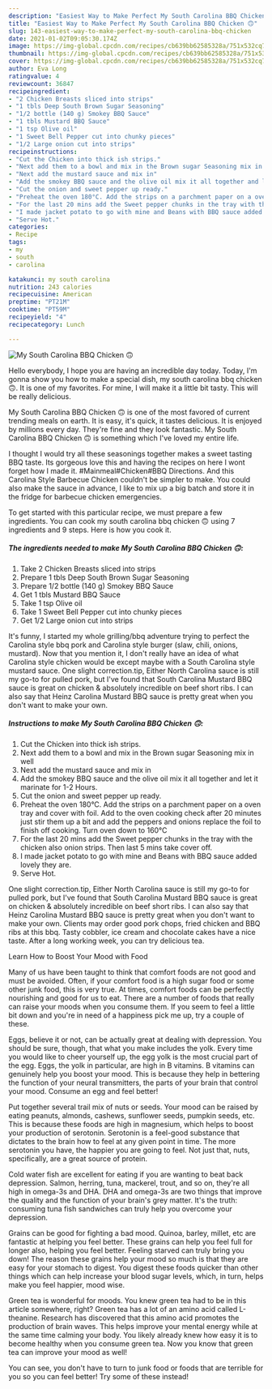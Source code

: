 ```yaml
---
description: "Easiest Way to Make Perfect My South Carolina BBQ Chicken 🙃"
title: "Easiest Way to Make Perfect My South Carolina BBQ Chicken 🙃"
slug: 143-easiest-way-to-make-perfect-my-south-carolina-bbq-chicken
date: 2021-01-02T09:05:30.174Z
image: https://img-global.cpcdn.com/recipes/cb639bb62585328a/751x532cq70/my-south-carolina-bbq-chicken-🙃-recipe-main-photo.jpg
thumbnail: https://img-global.cpcdn.com/recipes/cb639bb62585328a/751x532cq70/my-south-carolina-bbq-chicken-🙃-recipe-main-photo.jpg
cover: https://img-global.cpcdn.com/recipes/cb639bb62585328a/751x532cq70/my-south-carolina-bbq-chicken-🙃-recipe-main-photo.jpg
author: Eva Long
ratingvalue: 4
reviewcount: 36847
recipeingredient:
- "2 Chicken Breasts sliced into strips"
- "1 tbls Deep South Brown Sugar Seasoning"
- "1/2 bottle (140 g) Smokey BBQ Sauce"
- "1 tbls Mustard BBQ Sauce"
- "1 tsp Olive oil"
- "1 Sweet Bell Pepper cut into chunky pieces"
- "1/2 Large onion cut into strips"
recipeinstructions:
- "Cut the Chicken into thick ish strips."
- "Next add them to a bowl and mix in the Brown sugar Seasoning mix in well"
- "Next add the mustard sauce and mix in"
- "Add the smokey BBQ sauce and the olive oil mix it all together and let it marinate for 1-2 Hours."
- "Cut the onion and sweet pepper up ready."
- "Preheat the oven 180°C. Add the strips on a parchment paper on a oven tray and cover with foil. Add to the oven cooking check after 20 minutes just stir them up a bit and add the peppers and onions replace the foil to finish off cooking. Turn oven down to 160°C"
- "For the last 20 mins add the Sweet pepper chunks in the tray with the chicken also onion strips. Then last 5 mins take cover off."
- "I made jacket potato to go with mine and Beans with BBQ sauce added lovely they are."
- "Serve Hot."
categories:
- Recipe
tags:
- my
- south
- carolina

katakunci: my south carolina 
nutrition: 243 calories
recipecuisine: American
preptime: "PT21M"
cooktime: "PT59M"
recipeyield: "4"
recipecategory: Lunch

---
```



![My South Carolina BBQ Chicken 🙃](https://img-global.cpcdn.com/recipes/cb639bb62585328a/751x532cq70/my-south-carolina-bbq-chicken-🙃-recipe-main-photo.jpg)

Hello everybody, I hope you are having an incredible day today. Today, I'm gonna show you how to make a special dish, my south carolina bbq chicken 🙃. It is one of my favorites. For mine, I will make it a little bit tasty. This will be really delicious.

My South Carolina BBQ Chicken 🙃 is one of the most favored of current trending meals on earth. It is easy, it's quick, it tastes delicious. It is enjoyed by millions every day. They're fine and they look fantastic. My South Carolina BBQ Chicken 🙃 is something which I've loved my entire life.

I thought I would try all these seasonings together makes a sweet tasting BBQ taste. Its gorgeous love this and having the recipes on here I wont forget how I made it. #Mainmeal#Chicken#BBQ Directions. And this Carolina Style Barbecue Chicken couldn&#39;t be simpler to make. You could also make the sauce in advance, I like to mix up a big batch and store it in the fridge for barbecue chicken emergencies.


To get started with this particular recipe, we must prepare a few ingredients. You can cook my south carolina bbq chicken 🙃 using 7 ingredients and 9 steps. Here is how you cook it.

<!--inarticleads1-->

##### The ingredients needed to make My South Carolina BBQ Chicken 🙃:

1. Take 2 Chicken Breasts sliced into strips
1. Prepare 1 tbls Deep South Brown Sugar Seasoning
1. Prepare 1/2 bottle (140 g) Smokey BBQ Sauce
1. Get 1 tbls Mustard BBQ Sauce
1. Take 1 tsp Olive oil
1. Take 1 Sweet Bell Pepper cut into chunky pieces
1. Get 1/2 Large onion cut into strips


It&#39;s funny, I started my whole grilling/bbq adventure trying to perfect the Carolina style bbq pork and Carolina style burger (slaw, chili, onions, mustard). Now that you mention it, I don&#39;t really have an idea of what Carolina style chicken would be except maybe with a South Carolina style mustard sauce. One slight correction.tip, Either North Carolina sauce is still my go-to for pulled pork, but I&#39;ve found that South Carolina Mustard BBQ sauce is great on chicken &amp; absolutely incredible on beef short ribs. I can also say that Heinz Carolina Mustard BBQ sauce is pretty great when you don&#39;t want to make your own. 

<!--inarticleads2-->

##### Instructions to make My South Carolina BBQ Chicken 🙃:

1. Cut the Chicken into thick ish strips.
1. Next add them to a bowl and mix in the Brown sugar Seasoning mix in well
1. Next add the mustard sauce and mix in
1. Add the smokey BBQ sauce and the olive oil mix it all together and let it marinate for 1-2 Hours.
1. Cut the onion and sweet pepper up ready.
1. Preheat the oven 180°C. Add the strips on a parchment paper on a oven tray and cover with foil. Add to the oven cooking check after 20 minutes just stir them up a bit and add the peppers and onions replace the foil to finish off cooking. Turn oven down to 160°C
1. For the last 20 mins add the Sweet pepper chunks in the tray with the chicken also onion strips. Then last 5 mins take cover off.
1. I made jacket potato to go with mine and Beans with BBQ sauce added lovely they are.
1. Serve Hot.


One slight correction.tip, Either North Carolina sauce is still my go-to for pulled pork, but I&#39;ve found that South Carolina Mustard BBQ sauce is great on chicken &amp; absolutely incredible on beef short ribs. I can also say that Heinz Carolina Mustard BBQ sauce is pretty great when you don&#39;t want to make your own. Clients may order good pork chops, fried chicken and BBQ ribs at this bbq. Tasty cobbler, ice cream and chocolate cakes have a nice taste. After a long working week, you can try delicious tea. 

Learn How to Boost Your Mood with Food


Many of us have been taught to think that comfort foods are not good and must be avoided. Often, if your comfort food is a high sugar food or some other junk food, this is very true. At times, comfort foods can be perfectly nourishing and good for us to eat. There are a number of foods that really can raise your moods when you consume them. If you seem to feel a little bit down and you're in need of a happiness pick me up, try a couple of these.

Eggs, believe it or not, can be actually great at dealing with depression. You should be sure, though, that what you make includes the yolk. Every time you would like to cheer yourself up, the egg yolk is the most crucial part of the egg. Eggs, the yolk in particular, are high in B vitamins. B vitamins can genuinely help you boost your mood. This is because they help in bettering the function of your neural transmitters, the parts of your brain that control your mood. Consume an egg and feel better!

Put together several trail mix of nuts or seeds. Your mood can be raised by eating peanuts, almonds, cashews, sunflower seeds, pumpkin seeds, etc. This is because these foods are high in magnesium, which helps to boost your production of serotonin. Serotonin is a feel-good substance that dictates to the brain how to feel at any given point in time. The more serotonin you have, the happier you are going to feel. Not just that, nuts, specifically, are a great source of protein.

Cold water fish are excellent for eating if you are wanting to beat back depression. Salmon, herring, tuna, mackerel, trout, and so on, they're all high in omega-3s and DHA. DHA and omega-3s are two things that improve the quality and the function of your brain's grey matter. It's the truth: consuming tuna fish sandwiches can truly help you overcome your depression. 

Grains can be good for fighting a bad mood. Quinoa, barley, millet, etc are fantastic at helping you feel better. These grains can help you feel full for longer also, helping you feel better. Feeling starved can truly bring you down! The reason these grains help your mood so much is that they are easy for your stomach to digest. You digest these foods quicker than other things which can help increase your blood sugar levels, which, in turn, helps make you feel happier, mood wise.

Green tea is wonderful for moods. You knew green tea had to be in this article somewhere, right? Green tea has a lot of an amino acid called L-theanine. Research has discovered that this amino acid promotes the production of brain waves. This helps improve your mental energy while at the same time calming your body. You likely already knew how easy it is to become healthy when you consume green tea. Now you know that green tea can improve your mood as well!

You can see, you don't have to turn to junk food or foods that are terrible for you so you can feel better! Try some of these instead!

